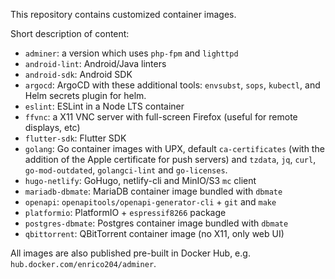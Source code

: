 This repository contains customized container images.

Short description of content:
* `adminer`: a version which uses `php-fpm` and `lighttpd`
* `android-lint`: Android/Java linters
* `android-sdk`: Android SDK
* `argocd`: ArgoCD with these additional tools: `envsubst`, `sops`,
  `kubectl`, and Helm secrets plugin for helm.
* `eslint`: ESLint in a Node LTS container
* `ffvnc`: a X11 VNC server with full-screen Firefox (useful for remote
  displays, etc)
* `flutter-sdk`: Flutter SDK
* `golang`: Go container images with UPX, default `ca-certificates` (with the
  addition of the Apple certificate for push servers) and `tzdata`, `jq`,
  `curl`, `go-mod-outdated`, `golangci-lint` and `go-licenses`.
* `hugo-netlify`: GoHugo, netlify-cli and MinIO/S3 `mc` client
* `mariadb-dbmate`: MariaDB container image bundled with `dbmate`
* `openapi`: `openapitools/openapi-generator-cli` + `git` and `make`
* `platformio`: PlatformIO + `espressif8266` package
* `postgres-dbmate`: Postgres container image bundled with `dbmate`
* `qbittorrent`: QBitTorrent container image (no X11, only web UI)

All images are also published pre-built in Docker Hub, e.g.
`hub.docker.com/enrico204/adminer`.

